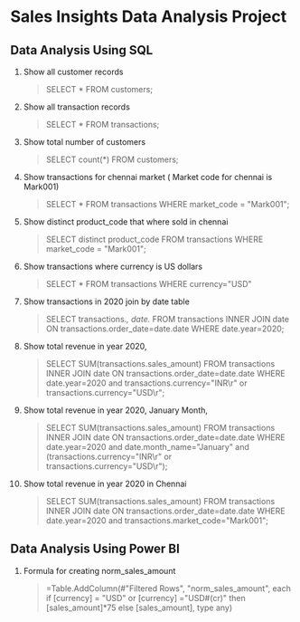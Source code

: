 # Sales Insights Data Analysis Project
## Data Analysis Using SQL
1. Show all customer records
   >SELECT * FROM customers;
2. Show all transaction records
   >SELECT * FROM transactions;
3. Show total number of customers
   >SELECT count(*) FROM customers;
4. Show transactions for chennai market ( Market code for chennai is Mark001)
   >SELECT * FROM  transactions WHERE market_code = "Mark001";
5. Show distinct product_code that where sold in chennai
   >SELECT distinct product_code FROM  transactions WHERE market_code = "Mark001";
6. Show transactions where currency is US dollars
   >SELECT * FROM transactions WHERE currency="USD"
7. Show transactions in 2020 join by date table
   >SELECT transactions.*, date.* FROM transactions INNER JOIN date ON transactions.order_date=date.date WHERE date.year=2020;
8. Show total revenue in year 2020,
   >SELECT SUM(transactions.sales_amount) FROM transactions INNER JOIN date ON transactions.order_date=date.date WHERE date.year=2020 and transactions.currency="INR\r" or transactions.currency="USD\r";
9. Show total revenue in year 2020, January Month,
    >SELECT SUM(transactions.sales_amount) FROM transactions INNER JOIN date ON transactions.order_date=date.date WHERE date.year=2020 and date.month_name="January" and (transactions.currency="INR\r" or transactions.currency="USD\r");
10. Show total revenue in year 2020 in Chennai
    >SELECT SUM(transactions.sales_amount) FROM transactions INNER JOIN date ON transactions.order_date=date.date WHERE date.year=2020 and transactions.market_code="Mark001";
## Data Analysis Using Power BI 
  1. Formula for creating norm_sales_amount
     
     >=Table.AddColumn(#"Filtered Rows", "norm_sales_amount", each if [currency] = "USD" or [currency] ="USD#(cr)" then [sales_amount]*75 else [sales_amount], type any)
